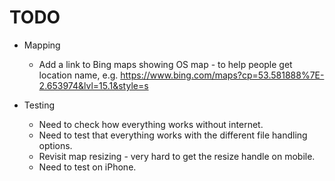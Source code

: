 # TODO

- Mapping
  - Add a link to Bing maps showing OS map - to help people get location name, e.g. https://www.bing.com/maps?cp=53.581888%7E-2.653974&lvl=15.1&style=s

- Testing
  - Need to check how everything works without internet.
  - Need to test that everything works with the different file handling options.
  - Revisit map resizing - very hard to get the resize handle on mobile.
  - Need to test on iPhone.


